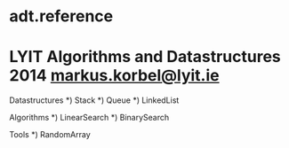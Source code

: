 adt.reference
=============
LYIT Algorithms and Datastructures 2014
markus.korbel@lyit.ie
=============
Datastructures
	*) Stack
	*) Queue
	*) LinkedList
	
Algorithms
	*) LinearSearch
	*) BinarySearch
	
Tools
	*) RandomArray